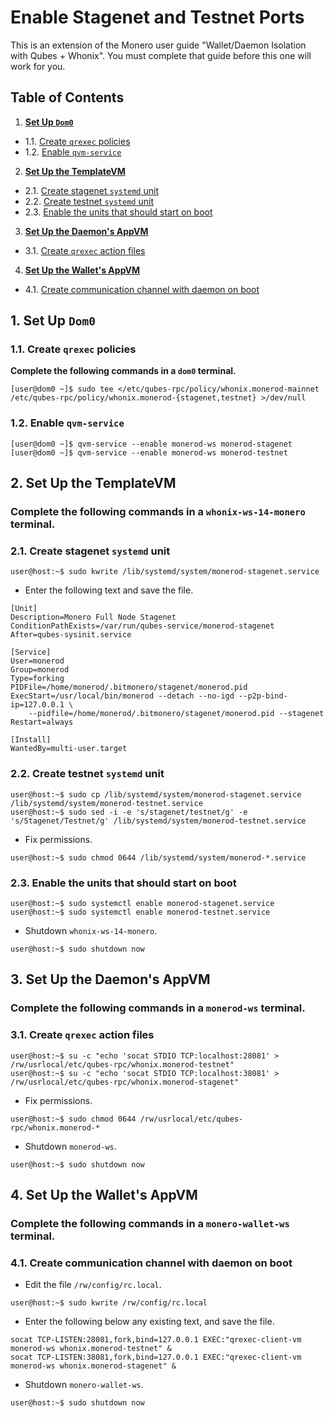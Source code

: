 <!---
## Copyright (C) 2018 0xB44EFD8751077F97 <0xB44EFD8751077F97@firemail.cc>
## Email PGP key: 0x4575F28C5441951C8A0056B8CE1A00A773F733E1
## https://github.com/0xB44EFD8751077F97/guides/
## See the file COPYING for copying conditions.
-->
# Enable Stagenet and Testnet Ports
This is an extension of the Monero user guide "Wallet/Daemon Isolation with Qubes + Whonix". You must complete that guide before this one will work for you.
## Table of Contents
1. **[Set Up `Dom0`](#1-set-up-dom0)**
+ 1.1. [Create `qrexec` policies](#11-create-qrexec-policies)
+ 1.2. [Enable `qvm-service`](#12-enable-qvm-service)
2. **[Set Up the TemplateVM](#2-set-up-the-templatevm)**
+ 2.1. [Create stagenet `systemd` unit](#21-create-stagenet-systemd-unit)
+ 2.2. [Create testnet `systemd` unit](#22-create-testnet-systemd-unit)
+ 2.3. [Enable the units that should start on boot](#23-enable-the-units-that-should-start-on-boot)
3. **[Set Up the Daemon's AppVM](#3-set-up-the-daemons-appvm)**
+ 3.1. [Create `qrexec` action files](#31-create-qrexec-action-files)
4. **[Set Up the Wallet's AppVM](#4set-up-the-wallets-appvm)**
+ 4.1. [Create communication channel with daemon on boot](#41-create-communication-channel-with-daemon-on-boot)

## 1. Set Up `Dom0`
### 1.1. Create `qrexec` policies
**Complete the following commands in a `dom0` terminal.**
```
[user@dom0 ~]$ sudo tee </etc/qubes-rpc/policy/whonix.monerod-mainnet /etc/qubes-rpc/policy/whonix.monerod-{stagenet,testnet} >/dev/null
```
### 1.2. Enable `qvm-service`
```
[user@dom0 ~]$ qvm-service --enable monerod-ws monerod-stagenet
[user@dom0 ~]$ qvm-service --enable monerod-ws monerod-testnet
```
## 2. Set Up the TemplateVM
### **Complete the following commands in a `whonix-ws-14-monero` terminal.**
### 2.1. Create stagenet `systemd` unit
```
user@host:~$ sudo kwrite /lib/systemd/system/monerod-stagenet.service
```
+ Enter the following text and save the file.

```
[Unit]
Description=Monero Full Node Stagenet
ConditionPathExists=/var/run/qubes-service/monerod-stagenet
After=qubes-sysinit.service

[Service]
User=monerod
Group=monerod
Type=forking
PIDFile=/home/monerod/.bitmonero/stagenet/monerod.pid
ExecStart=/usr/local/bin/monerod --detach --no-igd --p2p-bind-ip=127.0.0.1 \
    --pidfile=/home/monerod/.bitmonero/stagenet/monerod.pid --stagenet
Restart=always

[Install]
WantedBy=multi-user.target
```
### 2.2. Create testnet `systemd` unit
```
user@host:~$ sudo cp /lib/systemd/system/monerod-stagenet.service /lib/systemd/system/monerod-testnet.service
user@host:~$ sudo sed -i -e 's/stagenet/testnet/g' -e 's/Stagenet/Testnet/g' /lib/systemd/system/monerod-testnet.service
```
+ Fix permissions.

```
user@host:~$ sudo chmod 0644 /lib/systemd/system/monerod-*.service
```
### 2.3. Enable the units that should start on boot
```
user@host:~$ sudo systemctl enable monerod-stagenet.service
user@host:~$ sudo systemctl enable monerod-testnet.service
```
+ Shutdown `whonix-ws-14-monero`.

```
user@host:~$ sudo shutdown now
```
## 3. Set Up the Daemon's AppVM
### **Complete the following commands in a `monerod-ws` terminal.**
### 3.1. Create `qrexec` action files
```
user@host:~$ su -c "echo 'socat STDIO TCP:localhost:28081' > /rw/usrlocal/etc/qubes-rpc/whonix.monerod-testnet"
user@host:~$ su -c "echo 'socat STDIO TCP:localhost:38081' > /rw/usrlocal/etc/qubes-rpc/whonix.monerod-stagenet"
```
+ Fix permissions.

```
user@host:~$ sudo chmod 0644 /rw/usrlocal/etc/qubes-rpc/whonix.monerod-*
```
+ Shutdown `monerod-ws`.

```
user@host:~$ sudo shutdown now
```
## 4. Set Up the Wallet's AppVM
### **Complete the following commands in a `monero-wallet-ws` terminal.**
### 4.1. Create communication channel with daemon on boot
+ Edit the file `/rw/config/rc.local`.

```
user@host:~$ sudo kwrite /rw/config/rc.local
```
+ Enter the following below any existing text, and save the file.

```
socat TCP-LISTEN:28081,fork,bind=127.0.0.1 EXEC:"qrexec-client-vm monerod-ws whonix.monerod-testnet" &
socat TCP-LISTEN:38081,fork,bind=127.0.0.1 EXEC:"qrexec-client-vm monerod-ws whonix.monerod-stagenet" &
```
+ Shutdown `monero-wallet-ws`.

```
user@host:~$ sudo shutdown now
```
